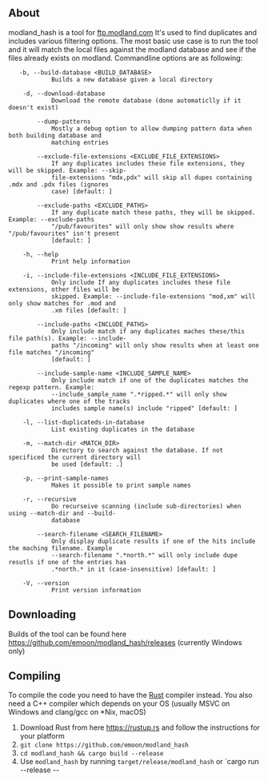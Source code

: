 ## About

modland_hash is a tool for [ftp.modland.com](https://ftp.modland.com) It's used to find duplicates and includes various filtering options.
The most basic use case is to run the tool and it will match the local files against the modland database and see if the files already exists on modland.
Commandline options are as following:
```
   -b, --build-database <BUILD_DATABASE>
            Builds a new database given a local directory

    -d, --download-database
            Download the remote database (done automaticlly if it doesn't exist)

        --dump-patterns
            Mostly a debug option to allow dumping pattern data when both building database and
            matching entries

        --exclude-file-extensions <EXCLUDE_FILE_EXTENSIONS>
            If any duplicates includes these file extensions, they will be skipped. Example: --skip-
            file-extensions "mdx,pdx" will skip all dupes containing .mdx and .pdx files (ignores
            case) [default: ]

        --exclude-paths <EXCLUDE_PATHS>
            If any duplicate match these paths, they will be skipped. Example: --exclude-paths
            "/pub/favourites" will only show show results where "/pub/favourites" isn't present
            [default: ]

    -h, --help
            Print help information

    -i, --include-file-extensions <INCLUDE_FILE_EXTENSIONS>
            Only include If any duplicates includes these file extensions, other files will be
            skipped. Example: --include-file-extensions "mod,xm" will only show matches for .mod and
            .xm files [default: ]

        --include-paths <INCLUDE_PATHS>
            Only include match if any duplicates maches these/this file path(s). Example: --include-
            paths "/incoming" will only show results when at least one file matches "/incoming"
            [default: ]

        --include-sample-name <INCLUDE_SAMPLE_NAME>
            Only include match if one of the duplicates matches the regexp pattern. Example:
            --include_sample_name ".*ripped.*" will only show duplicates where one of the tracks
            includes sample name(s) include "ripped" [default: ]

    -l, --list-duplicateds-in-database
            List existing duplicates in the database

    -m, --match-dir <MATCH_DIR>
            Directory to search against the database. If not specificed the current directory will
            be used [default: .]

    -p, --print-sample-names
            Makes it possible to print sample names

    -r, --recursive
            Do recurseive scanning (include sub-directories) when using --match-dir and --build-
            database

        --search-filename <SEARCH_FILENAME>
            Only display duplicate results if one of the hits include the maching filename. Example
            --search-filename ".*north.*" will only include dupe resutls if one of the entries has
            .*north.* in it (case-insensitive) [default: ]

    -V, --version
            Print version information
```

## Downloading

Builds of the tool can be found here https://github.com/emoon/modland_hash/releases (currently Windows only)

## Compiling

To compile the code you need to have the [Rust](https://www.rust-lang.org) compiler instead. You also need a C++ compiler which depends on your OS (usually MSVC on Windows and clang/gcc on *Nix, macOS)

1. Download Rust from here https://rustup.rs and follow the instructions for your platform
2. `git clone https://github.com/emoon/modland_hash`
3. `cd modland_hash && cargo build --release`
4. Use `modland_hash` by running `target/release/modland_hash` or `cargo run --release -- <command line ops here>
